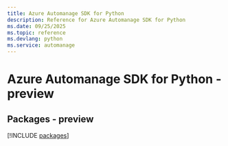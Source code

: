 ```yaml
---
title: Azure Automanage SDK for Python
description: Reference for Azure Automanage SDK for Python
ms.date: 09/25/2025
ms.topic: reference
ms.devlang: python
ms.service: automanage
---
```

# Azure Automanage SDK for Python - preview
## Packages - preview
[!INCLUDE [packages](automanage-index.md)]